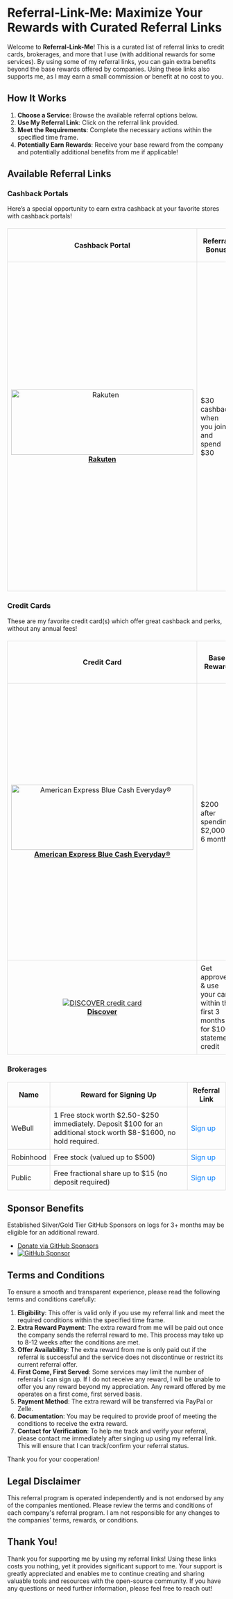 # Referral-Link-Me: Maximize Your Rewards with Curated Referral Links

Welcome to **Referral-Link-Me**! This is a curated list of referral links to credit cards, brokerages, and more that I use (with additional rewards for some services). By using some of my referral links, you can gain extra benefits beyond the base rewards offered by companies. Using these links also supports me, as I may earn a small commission or benefit at no cost to you.

## How It Works

1. **Choose a Service**: Browse the available referral options below.
2. **Use My Referral Link**: Click on the referral link provided.
3. **Meet the Requirements**: Complete the necessary actions within the specified time frame.
4. **Potentially Earn Rewards**: Receive your base reward from the company and potentially additional benefits from me if applicable!

## Available Referral Links
### Cashback Portals
Here’s a special opportunity to earn extra cashback at your favorite stores with cashback portals! 

<table style="width:100%; border-collapse:collapse; margin:20px 0;">
  <thead>
    <tr>
      <th style="border:1px solid #ddd; padding:8px;">Cashback Portal</th>
      <th style="border:1px solid #ddd; padding:8px;">Referral Bonus</th>
      <th style="border:1px solid #ddd; padding:8px;">Offer from Me</th>
      <th style="border:1px solid #ddd; padding:8px;">Referral Link</th>
      <th style="border:1px solid #ddd; padding:8px;">Notes</th>
    </tr>
  </thead>
  <tbody>
    <tr>
      <td style="border:1px solid #ddd; padding:8px; text-align:center;">
        <a href="https://www.rakuten.com/r/THEFRO247?eeid=44971">
          <img src="https://static.rakuten.com/static/svg/rakuten/rak-logo-brand-v1.svg" alt="Rakuten" style="width:420px; height:150px; vertical-align:middle; border:none;">
          <br><strong>Rakuten</strong>
        </a>
      </td>
      <td style="border:1px solid #ddd; padding:8px;">$30 cashback when you join and spend $30</td>
      <td style="border:1px solid #ddd; padding:8px;">$3.00 (10%)</td>
      <td style="border:1px solid #ddd; padding:8px;">
        <a href="https://www.rakuten.com/r/THEFRO247?eeid=44971" style="color:#007bff; text-decoration:none;">Use Referral Link</a>
      </td>
      <td style="border:1px solid #ddd; padding:8px;">
        <ul style="margin:0; padding:0; list-style-type:none;">
          <li><strong>Get an extra 10% cash back:</strong> Available for a limited time.</li>
          <li><strong>Referral Bonus:</strong> Earn $30 each when you make a $30 purchase after using the link.</li>
          <li><strong>Offer from Me:</strong> Receive an additional $2.50 when you use my referral link.</li>
          <li><strong>Terms Apply:</strong> Check Rakuten’s site for full details.</li>
        </ul>
      </td>
    </tr>
  </tbody>
</table>

### Credit Cards
These are my favorite credit card(s) which offer great cashback and perks, without any annual fees!

<table style="width:100%; border-collapse:collapse; margin:20px 0;">
  <thead>
    <tr>
      <th style="border:1px solid #ddd; padding:8px;">Credit Card</th>
      <th style="border:1px solid #ddd; padding:8px;">Base Reward</th>
      <th style="border:1px solid #ddd; padding:8px;">Extra Reward from Me (if applicable)</th>
      <!-- <th style="border:1px solid #ddd; padding:8px;">Annual Fee</th>-->
      <th style="border:1px solid #ddd; padding:8px;">Referral Link</th>
      <th style="border:1px solid #ddd; padding:8px;">Notes</th>
    </tr>
  </thead>
  <tbody>
    <tr>
      <td style="border:1px solid #ddd; padding:8px; text-align:center;">
        <a href="https://americanexpress.com/en-us/referral/blue-cash-everyday-credit-card?ref=PREMpoXYV&xl=cp01">
          <img src="https://icm.aexp-static.com/acquisition/card-art/NUS000000305_480x304_straight_withname.png" alt="American Express Blue Cash Everyday®" style="width:420px; height:150px; vertical-align:middle; border:none;">
          <br><strong>American Express Blue Cash Everyday®</strong>
        </a>
      </td>
      <td style="border:1px solid #ddd; padding:8px;">$200 after spending $2,000 in 6 months</td>
      <td style="border:1px solid #ddd; padding:8px;">$7.50 (10%)</td>
      <!-- <td style="border:1px solid #ddd; padding:8px;">$0</td>-->
      <td style="border:1px solid #ddd; padding:8px;">
        <a href="https://americanexpress.com/en-us/referral/blue-cash-everyday-credit-card?ref=PREMpoXYV&xl=cp01" style="height: 620px; width: 382px; color:#007bff; text-decoration:none;">Use Referral Link</a>
      </td>
      <td style="border:1px solid #ddd; padding:8px;">
        <ul style="margin:0; padding:0; list-style-type:none;">
          <li><strong>3% CASH BACK on Groceries:</strong> At U.S. supermarkets, on up to $6,000 per year in purchases (then 1%).</li>
          <li><strong>3% CASH BACK on U.S. Online Retail Purchases:</strong> On up to $6,000 per year in purchases (then 1%).</li>
          <li><strong>3% CASH BACK on Gas:</strong> At U.S. gas stations, on up to $6,000 per year in purchases (then 1%).</li>
          <li><strong>1% CASH BACK on Other Purchases.</li>
        </ul>
      </td>
    </tr>

   <tr>
    <td style="border:1px solid #ddd; padding:8px; text-align:center;">
      <a href="https://refer.discover.com/s/cfmwej">
        <img src="https://www.discover.com/content/dam/discover/en_us/credit-cards/card-acquisitions/grey-redesign/global/images/cardart/cardart-secured-fr-rgb-620-382.png" alt="DISCOVER credit card" style="vertical-align:middle; border:none;">
        <br><strong>Discover</strong>
      </a>
    </td>
    <td style="border:1px solid #ddd; padding:8px;">Get approved & use your card within the first 3 months for $100 statement credit</td>
    <td style="border:1px solid #ddd; padding:8px;">$10 (10%)</td>
    <!-- <td style="border:1px solid #ddd; padding:8px;">$0</td>-->
    <td style="border:1px solid #ddd; padding:8px;">
      <a href="https://refer.discover.com/s/cfmwej" style="color:#007bff; text-decoration:none;">Use Referral Link</a>
    </td>
    <td style="border:1px solid #ddd; padding:8px;">
      <ul style="margin:0; padding:0; list-style-type:none;">
        <li><strong>Up to 5% cash back on rotating categories each quarter; 1% cash back on all other purchases.</li>
      </ul>
    </td>
  </tr>
  </tbody>
</table>


  <!-- 
  <tr>
    <td style="border:1px solid #ddd; padding:8px; text-align:center;">
      <a href="YOUR_REFERRAL_LINK">
        <img src="YOUR_IMAGE_URL" alt="CREDIT_CARD_NAME" style="width:50px; height:50px; vertical-align:middle; border:none;">
        <br><strong>CREDIT_CARD_NAME</strong>
      </a>
    </td>
    <td style="border:1px solid #ddd; padding:8px;">BASE_REWARD</td>
    <td style="border:1px solid #ddd; padding:8px;">EXTRA_REWARD</td>
    <td style="border:1px solid #ddd; padding:8px;">ANNUAL_FEE</td>
    <td style="border:1px solid #ddd; padding:8px;">
      <a href="YOUR_REFERRAL_LINK" style="color:#007bff; text-decoration:none;">Use Referral Link</a>
    </td>
    <td style="border:1px solid #ddd; padding:8px;">
      <ul style="margin:0; padding:0; list-style-type:none;">
        <li><strong>REWARD_1:</strong> DESCRIPTION_1.</li>
        <li><strong>REWARD_2:</strong> DESCRIPTION_2.</li>
        <li><strong>REWARD_3:</strong> DESCRIPTION_3.</li>
        <li><strong>REWARD_4:</strong> DESCRIPTION_4.</li>
      </ul>
      ADDITIONAL_INFO
    </td>
  </tr>
-->


### Brokerages

<table style="width:100%; border-collapse:collapse; margin:20px 0;">
  <thead>
    <tr>
      <th style="border:1px solid #ddd; padding:8px;">Name</th>
      <th style="border:1px solid #ddd; padding:8px;">Reward for Signing Up</th>
      <th style="border:1px solid #ddd; padding:8px;">Referral Link</th>
    </tr>
  </thead>
  <tbody>
    <tr>
      <td style="border:1px solid #ddd; padding:8px;">WeBull</td>
      <td style="border:1px solid #ddd; padding:8px;">
        1 Free stock worth $2.50-$250 immediately. Deposit $100 for an additional stock worth $8-$1600, no hold required.
      </td>
      <td style="border:1px solid #ddd; padding:8px;">
        <a href="https://a.webull.com/ngmAEU7Yr1rrRMzqS0" style="color:#007bff; text-decoration:none;">Sign up</a>
      </td>
    </tr>
    <tr>
      <td style="border:1px solid #ddd; padding:8px;">Robinhood</td>
      <td style="border:1px solid #ddd; padding:8px;">Free stock (valued up to $500)</td>
      <td style="border:1px solid #ddd; padding:8px;">
        <a href="https://join.robinhood.com/premp-b624a6c4" style="color:#007bff; text-decoration:none;">Sign up</a>
      </td>
    </tr>
    <tr>
      <td style="border:1px solid #ddd; padding:8px;">Public</td>
      <td style="border:1px solid #ddd; padding:8px;">
        Free fractional share up to $15 (no deposit required)
      </td>
      <td style="border:1px solid #ddd; padding:8px;">
        <a href="https://share.public.com/vrem" style="color:#007bff; text-decoration:none;">Sign up</a>
      </td>
    </tr>
  </tbody>
</table>


## Sponsor Benefits
Established Silver/Gold Tier GitHub Sponsors on logs for 3+ months may be eligible for an additional reward. 
   - [Donate via GitHub Sponsors](https://github.com/sponsors/Prem-ium)
   - [![GitHub Sponsor](https://img.shields.io/badge/sponsor-30363D?style=for-the-badge&logo=GitHub-Sponsors&logoColor=#EA4AAA)](https://github.com/sponsors/Prem-ium)

## Terms and Conditions

To ensure a smooth and transparent experience, please read the following terms and conditions carefully:

1. **Eligibility**: This offer is valid only if you use my referral link and meet the required conditions within the specified time frame.
2. **Extra Reward Payment**: The extra reward from me will be paid out once the company sends the referral reward to me. This process may take up to 8-12 weeks after the conditions are met.
3. **Offer Availability**: The extra reward from me is only paid out if the referral is successful and the service does not discontinue or restrict its current referral offer.
4. **First Come, First Served**: Some services may limit the number of referrals I can sign up. If I do not receive any reward, I will be unable to offer you any reward beyond my appreciation. Any reward offered by me operates on a first come, first served basis. 
5. **Payment Method**: The extra reward will be transferred via PayPal or Zelle.
6. **Documentation**: You may be required to provide proof of meeting the conditions to receive the extra reward.
7. **Contact for Verification**: To help me track and verify your referral, please contact me immediately after singing up using my referral link. This will ensure that I can track/confirm your referral status.

Thank you for your cooperation!

## Legal Disclaimer

This referral program is operated independently and is not endorsed by any of the companies mentioned. Please review the terms and conditions of each company's referral program. I am not responsible for any changes to the companies' terms, rewards, or conditions.

## Thank You!

Thank you for supporting me by using my referral links! Using these links costs you nothing, yet it provides significant support to me. Your support is greatly appreciated and enables me to continue creating and sharing valuable tools and resources with the open-source community. If you have any questions or need further information, please feel free to reach out!
